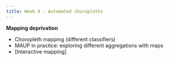 ```yaml
---
title: Week 4 - Automated choropleths
---
```


**Mapping deprivation**

* Choropleth mapping (different classifiers)
* MAUP in practice: exploring different aggregations with maps
* [Interactive mapping]


